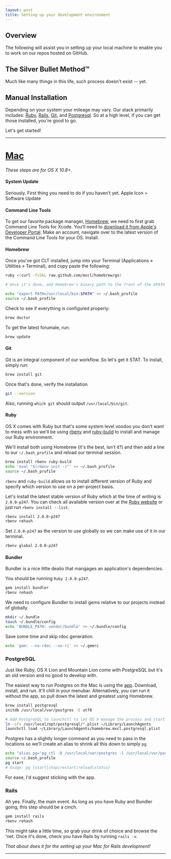```yaml
---
layout: post
title: Setting up your development environment
---
```


Overview
---

The following will assist you in setting up your local machine to enable you to work on our repos hosted on GitHub.


The Silver Bullet Method&trade;
---

Much like many things in this life, such process doesn't exist -- yet.


Manual Installation
---

Depending on your system your mileage may vary. Our stack primarily includes: [Ruby](https://www.ruby-lang.org/en/), [Rails](http://rubyonrails.org/), [Git](http://git-scm.com/), and [Postgresql](http://www.postgresql.org/). So at a high level, if you can get those installed, you're good to go.

Let's get started!

*****

<h1 id="mac"><a href="/set-up#mac">Mac</a></h1>

_These steps are for OS X 10.8+._

#### System Update

Seriously. First thing you need to do if you haven't yet. Apple Icon > Software Update

#### Command Line Tools

To get our favorite package manager, [Homebrew](http://brew.sh/), we need to first grab Command Line Tools for Xcode. You'll need to [download it from Apple's Developer Portal](https://developer.apple.com/downloads). Make an account, navigate over to the latest version of the Command Line Tools for your OS. Install.

#### Homebrew

Once you've got CLT installed, jump into your Terminal (Applications » Utilities » Terminal), and copy paste the following:

```bash
ruby <(curl -fsSkL raw.github.com/mxcl/homebrew/go)

# Once it's done, add Homebrew's binary path to the front of the $PATH

echo "export PATH=/usr/local/bin:$PATH" >> ~/.bash_profile
source ~/.bash_profile
```

Check to see if everything is configured properly:

```bash
brew doctor
```

To get the latest forumale, run:

```bash
brew update
```

#### Git

Git is an integral component of our workflow. So let's get it STAT. To install, simply run:

```bash
brew install git
```

Once that's done, verify the installation

```bash
git --version
```

Also, running `which git` should output `/usr/local/bin/git`.

#### Ruby

OS X comes with Ruby but that's some system level voodoo you don't want to mess with so we'll be using [rbenv](https://github.com/sstephenson/rbenv) and [ruby-build](https://github.com/sstephenson/ruby-build) to install and manage our Ruby environment.

We'll install both using Homebrew (it's the best, isn't it?) and then add a line to our `~/.bash_profile` and reload our terminal session.

```bash
brew install rbenv ruby-build
echo 'eval "$(rbenv init -)"' >> ~/.bash_profile
source ~/.bash_profile
```

`rbenv` and `ruby-build` allows us to install different version of Ruby and specify which version to use on a per-project basis.

Let's install the latest stable version of Ruby which at the time of writing is `2.0.0-p247`. You can check all available version over at the [Ruby website](https://www.ruby-lang.org/en/downloads/) or just run `rbenv install --list`.

```bash
rbenv install 2.0.0-p247
rbenv rehash
```

Set `2.0.0-p247` as the version to use globally so we can make use of it in our terminal.

```bash
rbenv global 2.0.0-p247
```

#### Bundler

Bundler is a nice little dealio that mangages an application's dependencies.

You should be running `Ruby 2.0.0-p247`.

```bash
gem install bundler
rbenv rehash
```

We need to configure Bundler to install gems relative to our projects instead of globally.

```bash
mkdir ~/.bundle
touch ~/.bundle/config
echo 'BUNDLE_PATH: vendor/bundle' >> ~/.bundle/config
```

Save some time and skip rdoc generation.

```bash
echo 'gem: --no-rdoc --no-ri' >> ~/.gemrc
```

### PostgreSQL

Just like Ruby, OS X Lion and Mountain Lion come with PostgreSQL but it's an old version and no good to develop with.

The easiest way to run Postgres on the Mac is using the [app](http://postgresapp.com/). Download, install, and run. It'll chill in your menubar. Alternatively, you can run it without the app, so pull down the latest and greatest using Homebrew.


```bash
brew install postgresql
initdb /usr/local/var/postgres -E utf8

# Add PostgreSQL to launchctl to let OS X manage the process and start when you login
ln -sfv /usr/local/opt/postgresql/*.plist ~/Library/LaunchAgents
launchctl load ~/Library/LaunchAgents/homebrew.mxcl.postgresql.plist
```
Postgres has a slightly longer command as you need to pass in the locations so we'll create an alias to shrink all this down to simply `pg`.

```bash
echo "alias pg='pg_ctl -D /usr/local/var/postgres -l /usr/local/var/postgres/server.log'" >> ~/.bash_profile
source ~/.bash_profile
pg start
# Usage: pg {start|stop|restart|reload|status}
```

For ease, I'd suggest sticking with the app.

### Rails

Ah yes. Finally, the main event. As long as you have Ruby and Bundler going, this step should be a cinch. 

```bash
gem install rails
rbenv rehash
```
This might take a little time, so grab your drink of choice and browse the 'net. Once it's done, check you have Rails by running `rails -v`.

_That about does it for the setting up your Mac for Rails development!_

****
